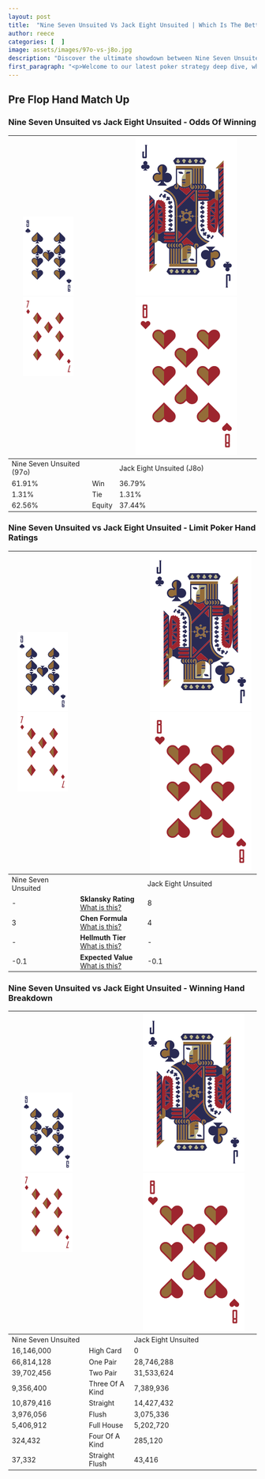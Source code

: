 ```yaml
---
layout: post
title:  "Nine Seven Unsuited Vs Jack Eight Unsuited | Which Is The Better Hand In Poker? A Complete Guide"
author: reece
categories: [  ]
image: assets/images/97o-vs-j8o.jpg
description: "Discover the ultimate showdown between Nine Seven Unsuited and Jack Eight Unsuited in poker! Uncover the odds, strategies, and scenarios where one hand triumphs over the other. Get ready to up your poker game with this thrilling analysis."
first_paragraph: "<p>Welcome to our latest poker strategy deep dive, where we're pitting two distinct hands against each other in a high-stakes showdown: Nine Seven Unsuited vs Jack Eight Unsuited.</p><p>In the dynamic world of poker, every decision counts, and knowing which hand holds the upper hand is key to your success at the table.</p><p>In this article, we'll dissect these two hands, explore the scenarios where one dominates the other, and equip you with the knowledge to make strategic choices that can tip the odds in your favor.</p><p>Get ready to unravel the intriguing dynamics of these poker hands and elevate your game to new heights.</p>"
---
```




[comment]: # (sp0)

## Pre Flop Hand Match Up

<div class="table hand-ratings" markdown="1"> 



### Nine Seven Unsuited vs Jack Eight Unsuited - Odds Of Winning


    
| ![image info](assets/images/hand1/9.png) ![image info](assets/images/hand1/7o.png) |  | ![image info](assets/images/hand2/J.png) ![image info](assets/images/hand2/8o.png) |
| -------- | -------- | -------- |
| Nine Seven Unsuited (97o) |  | Jack Eight Unsuited (J8o) |
| 61.91% | Win | 36.79% |
| 1.31% | Tie | 1.31% |
| 62.56% | Equity | 37.44% |




[comment]: # (sp1)



### Nine Seven Unsuited vs Jack Eight Unsuited - Limit Poker Hand Ratings


    
| ![image info](assets/images/hand1/9.png) ![image info](assets/images/hand1/7o.png) |  | ![image info](assets/images/hand2/J.png) ![image info](assets/images/hand2/8o.png) |
| -------- | -------- | -------- |
| Nine Seven Unsuited |  | Jack Eight Unsuited |
| - | **Sklansky Rating** [What is this?](/sklansky-rating-explained) | 8 |
| 3 | **Chen Formula** [What is this?](/chen-formula-explained) | 4 |
| - | **Hellmuth Tier** [What is this?](/Hellmuth-tier-explained) | - |
| -0.1 | **Expected Value** [What is this?](/expected-value-explained) | -0.1 |




[comment]: # (sp2)



### Nine Seven Unsuited vs Jack Eight Unsuited - Winning Hand Breakdown


    
| ![image info](assets/images/hand1/9.png) ![image info](assets/images/hand1/7o.png) |  | ![image info](assets/images/hand2/J.png) ![image info](assets/images/hand2/8o.png) |
| -------- | -------- | -------- |
| Nine Seven Unsuited |  | Jack Eight Unsuited |
| 16,146,000 | High Card | 0 |
| 66,814,128 | One Pair | 28,746,288 |
| 39,702,456 | Two Pair | 31,533,624 |
| 9,356,400 | Three Of A Kind | 7,389,936 |
| 10,879,416 | Straight | 14,427,432 |
| 3,976,056 | Flush | 3,075,336 |
| 5,406,912 | Full House | 5,202,720 |
| 324,432 | Four Of A Kind | 285,120 |
| 37,332 | Straight Flush | 43,416 |




[comment]: # (sp3)



</div>

[comment]: # (sp4)



[comment]: # (sp5)

